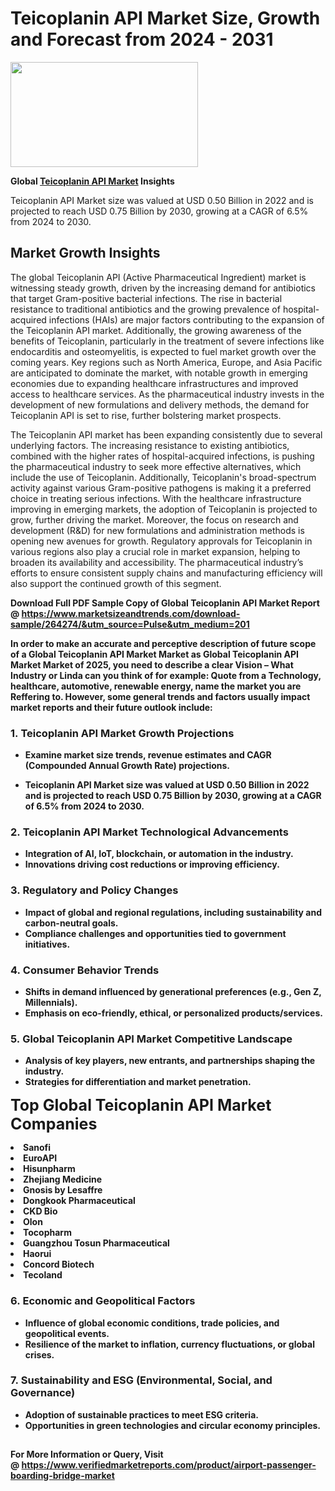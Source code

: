 <H1>Teicoplanin API Market Size, Growth and Forecast from 2024 - 2031</H1><img class="aligncenter size-medium wp-image-584254" src="https://thirdeyenews.in/wp-content/uploads/2024/09/Global-Market-Research-300x168.jpeg" alt="" width="300" height="168" /><p><strong>Global&nbsp;<a href="https://www.marketsizeandtrends.com/download-sample/264274/&amp;utm_source=Pulse&amp;utm_medium=201">Teicoplanin API Market</a> Insights</strong></p><p>Teicoplanin API Market size was valued at USD 0.50 Billion in 2022 and is projected to reach USD 0.75 Billion by 2030, growing at a CAGR of 6.5% from 2024 to 2030.</p><p><h2>Market Growth Insights</h2> <p>The global Teicoplanin API (Active Pharmaceutical Ingredient) market is witnessing steady growth, driven by the increasing demand for antibiotics that target Gram-positive bacterial infections. The rise in bacterial resistance to traditional antibiotics and the growing prevalence of hospital-acquired infections (HAIs) are major factors contributing to the expansion of the Teicoplanin API market. Additionally, the growing awareness of the benefits of Teicoplanin, particularly in the treatment of severe infections like endocarditis and osteomyelitis, is expected to fuel market growth over the coming years. Key regions such as North America, Europe, and Asia Pacific are anticipated to dominate the market, with notable growth in emerging economies due to expanding healthcare infrastructures and improved access to healthcare services. As the pharmaceutical industry invests in the development of new formulations and delivery methods, the demand for Teicoplanin API is set to rise, further bolstering market prospects.</p> <p><strong></strong></p> <p>The Teicoplanin API market has been expanding consistently due to several underlying factors. The increasing resistance to existing antibiotics, combined with the higher rates of hospital-acquired infections, is pushing the pharmaceutical industry to seek more effective alternatives, which include the use of Teicoplanin. Additionally, Teicoplanin's broad-spectrum activity against various Gram-positive pathogens is making it a preferred choice in treating serious infections. With the healthcare infrastructure improving in emerging markets, the adoption of Teicoplanin is projected to grow, further driving the market. Moreover, the focus on research and development (R&D) for new formulations and administration methods is opening new avenues for growth. Regulatory approvals for Teicoplanin in various regions also play a crucial role in market expansion, helping to broaden its availability and accessibility. The pharmaceutical industry’s efforts to ensure consistent supply chains and manufacturing efficiency will also support the continued growth of this segment.</p> <p><strong></p><p><span class=""><strong>Download Full PDF Sample Copy of Global Teicoplanin API Market Report</strong> @ <a href="https://www.marketsizeandtrends.com/download-sample/264274/&amp;utm_source=Pulse&amp;utm_medium=201" target="_blank">https://www.marketsizeandtrends.com/download-sample/264274/&amp;utm_source=Pulse&amp;utm_medium=201</a></span></p><p>In order to make an accurate and perceptive description of future scope of a Global&nbsp;Teicoplanin API Market Market as Global&nbsp;Teicoplanin API Market Market of 2025, you need to describe a clear Vision &ndash; What Industry or Linda can you think of for example: Quote from a Technology, healthcare, automotive, renewable energy, name the market you are Reffering to. However, some general trends and factors usually impact market reports and their future outlook include:</p><h3>1.&nbsp;<strong>Teicoplanin API Market Growth Projections</strong></h3><ul><li>Examine market size trends, revenue estimates and CAGR (Compounded Annual Growth Rate) projections.</li><li><p>Teicoplanin API Market size was valued at USD 0.50 Billion in 2022 and is projected to reach USD 0.75 Billion by 2030, growing at a CAGR of 6.5% from 2024 to 2030.</p></li></ul><h3>2.&nbsp;<strong>Teicoplanin API Market Technological Advancements</strong></h3><ul><li>Integration of AI, IoT, blockchain, or automation in the industry.</li><li>Innovations driving cost reductions or improving efficiency.</li></ul><h3>3.&nbsp;<strong>Regulatory and Policy Changes</strong></h3><ul><li>Impact of global and regional regulations, including sustainability and carbon-neutral goals.</li><li>Compliance challenges and opportunities tied to government initiatives.</li></ul><h3>4.&nbsp;<strong>Consumer Behavior Trends</strong></h3><ul><li>Shifts in demand influenced by generational preferences (e.g., Gen Z, Millennials).</li><li>Emphasis on eco-friendly, ethical, or personalized products/services.</li></ul><h3>5.&nbsp;<strong>Global Teicoplanin API Market Competitive Landscape</strong></h3><ul><li>Analysis of key players, new entrants, and partnerships shaping the industry.</li><li>Strategies for differentiation and market penetration.</li></ul><p data-pm-slice="1 1 []"><span style="color: inherit; font-family: inherit; font-size: 25px;">Top Global Teicoplanin API Market Companies</span></p><div class="" data-test-id=""><p><li>Sanofi</li><li> EuroAPI</li><li> Hisunpharm</li><li> Zhejiang Medicine</li><li> Gnosis by Lesaffre</li><li> Dongkook Pharmaceutical</li><li> CKD Bio</li><li> Olon</li><li> Tocopharm</li><li> Guangzhou Tosun Pharmaceutical</li><li> Haorui</li><li> Concord Biotech</li><li> Tecoland</li></p></div><h3>6.&nbsp;<strong>Economic and Geopolitical Factors</strong></h3><ul><li>Influence of global economic conditions, trade policies, and geopolitical events.</li><li>Resilience of the market to inflation, currency fluctuations, or global crises.</li></ul><h3>7.&nbsp;<strong>Sustainability and ESG (Environmental, Social, and Governance)</strong></h3><ul><li>Adoption of sustainable practices to meet ESG criteria.</li><li>Opportunities in green technologies and circular economy principles.</li></ul><h2><strong style="font-size: 14px;">For More Information or Query, Visit @&nbsp;</strong><a style="background-color: #ffffff; font-size: 14px;" href="https://www.marketsizeandtrends.com/report/teicoplanin-api-market/" target="_blank">https://www.verifiedmarketreports.com/product/airport-passenger-boarding-bridge-market</a></h2>